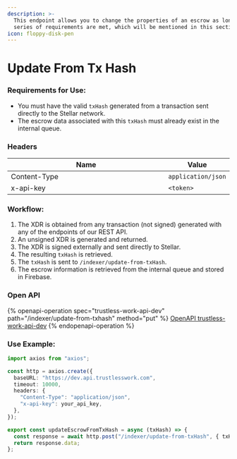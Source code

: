 ```yaml
---
description: >-
  This endpoint allows you to change the properties of an escrow as long as a
  series of requirements are met, which will be mentioned in this section.
icon: floppy-disk-pen
---
```


# Update From Tx Hash

### Requirements for Use:

* You must have the valid `txHash` generated from a transaction sent directly to the Stellar network.
* The escrow data associated with this `txHash` must already exist in the internal queue.

### Headers

<table><thead><tr><th width="366">Name</th><th>Value</th></tr></thead><tbody><tr><td>Content-Type</td><td><code>application/json</code></td></tr><tr><td>x-api-key</td><td><code>&#x3C;token></code></td></tr></tbody></table>

### Workflow:

1. The XDR is obtained from any transaction (not signed) generated with any of the endpoints of our REST API.
2. An unsigned XDR is generated and returned.
3. The XDR is signed externally and sent directly to Stellar.
4. The resulting `txHash` is retrieved.
5. The `txHash` is sent to `/indexer/update-from-txHash`.
6. The escrow information is retrieved from the internal queue and stored in Firebase.

### Open API

{% openapi-operation spec="trustless-work-api-dev" path="/indexer/update-from-txhash" method="put" %}
[OpenAPI trustless-work-api-dev](https://dev.api.trustlesswork.com/api-yaml)
{% endopenapi-operation %}

### Use Example:

```typescript
import axios from "axios";

const http = axios.create({
  baseURL: "https://dev.api.trustlesswork.com",
  timeout: 10000,
  headers: {
    "Content-Type": "application/json",
    "x-api-key": your_api_key,
  },
});

export const updateEscrowFromTxHash = async (txHash) => {
  const response = await http.post("/indexer/update-from-txHash", { txHash });
  return response.data;
};
```
